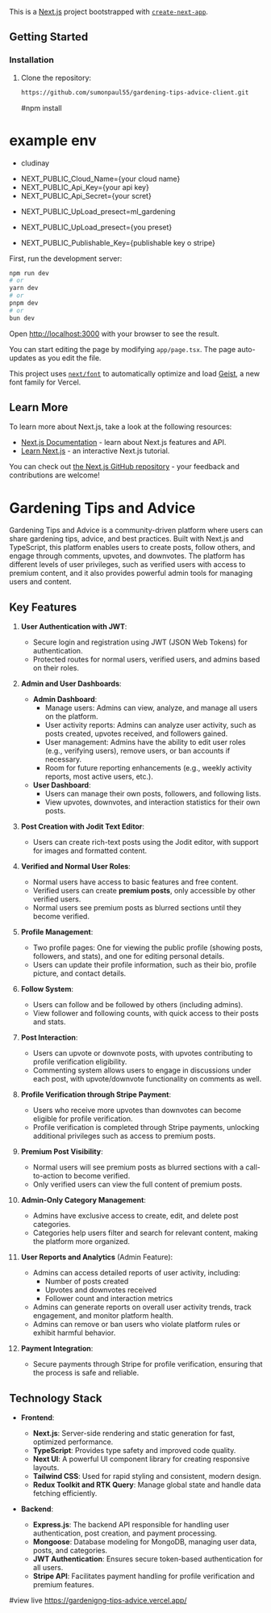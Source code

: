 This is a [Next.js](https://nextjs.org) project bootstrapped with [`create-next-app`](https://nextjs.org/docs/app/api-reference/cli/create-next-app).

## Getting Started

### Installation

1. Clone the repository:

   ```bash
   https://github.com/sumonpaul55/gardening-tips-advice-client.git
   ```

   #npm install

# example env

- cludinay

* NEXT_PUBLIC_Cloud_Name={your cloud name}
* NEXT_PUBLIC_Api_Key={your api key}
* NEXT_PUBLIC_Api_Secret={your scret}

- NEXT_PUBLIC_UpLoad_presect=ml_gardening

* NEXT_PUBLIC_UpLoad_presect={you preset}

* NEXT_PUBLIC_Publishable_Key={publishable key o stripe}

First, run the development server:

```bash
npm run dev
# or
yarn dev
# or
pnpm dev
# or
bun dev
```

Open [http://localhost:3000](http://localhost:3000) with your browser to see the result.

You can start editing the page by modifying `app/page.tsx`. The page auto-updates as you edit the file.

This project uses [`next/font`](https://nextjs.org/docs/app/building-your-application/optimizing/fonts) to automatically optimize and load [Geist](https://vercel.com/font), a new font family for Vercel.

## Learn More

To learn more about Next.js, take a look at the following resources:

- [Next.js Documentation](https://nextjs.org/docs) - learn about Next.js features and API.
- [Learn Next.js](https://nextjs.org/learn) - an interactive Next.js tutorial.

You can check out [the Next.js GitHub repository](https://github.com/vercel/next.js) - your feedback and contributions are welcome!

# Gardening Tips and Advice

Gardening Tips and Advice is a community-driven platform where users can share gardening tips, advice, and best practices. Built with Next.js and TypeScript, this platform enables users to create posts, follow others, and engage through comments, upvotes, and downvotes. The platform has different levels of user privileges, such as verified users with access to premium content, and it also provides powerful admin tools for managing users and content.

## Key Features

1. **User Authentication with JWT**:

   - Secure login and registration using JWT (JSON Web Tokens) for authentication.
   - Protected routes for normal users, verified users, and admins based on their roles.

2. **Admin and User Dashboards**:

   - **Admin Dashboard**:
     - Manage users: Admins can view, analyze, and manage all users on the platform.
     - User activity reports: Admins can analyze user activity, such as posts created, upvotes received, and followers gained.
     - User management: Admins have the ability to edit user roles (e.g., verifying users), remove users, or ban accounts if necessary.
     - Room for future reporting enhancements (e.g., weekly activity reports, most active users, etc.).
   - **User Dashboard**:
     - Users can manage their own posts, followers, and following lists.
     - View upvotes, downvotes, and interaction statistics for their own posts.

3. **Post Creation with Jodit Text Editor**:

   - Users can create rich-text posts using the Jodit editor, with support for images and formatted content.

4. **Verified and Normal User Roles**:

   - Normal users have access to basic features and free content.
   - Verified users can create **premium posts**, only accessible by other verified users.
   - Normal users see premium posts as blurred sections until they become verified.

5. **Profile Management**:

   - Two profile pages: One for viewing the public profile (showing posts, followers, and stats), and one for editing personal details.
   - Users can update their profile information, such as their bio, profile picture, and contact details.

6. **Follow System**:

   - Users can follow and be followed by others (including admins).
   - View follower and following counts, with quick access to their posts and stats.

7. **Post Interaction**:

   - Users can upvote or downvote posts, with upvotes contributing to profile verification eligibility.
   - Commenting system allows users to engage in discussions under each post, with upvote/downvote functionality on comments as well.

8. **Profile Verification through Stripe Payment**:

   - Users who receive more upvotes than downvotes can become eligible for profile verification.
   - Profile verification is completed through Stripe payments, unlocking additional privileges such as access to premium posts.

9. **Premium Post Visibility**:

   - Normal users will see premium posts as blurred sections with a call-to-action to become verified.
   - Only verified users can view the full content of premium posts.

10. **Admin-Only Category Management**:

    - Admins have exclusive access to create, edit, and delete post categories.
    - Categories help users filter and search for relevant content, making the platform more organized.

11. **User Reports and Analytics** (Admin Feature):

    - Admins can access detailed reports of user activity, including:
      - Number of posts created
      - Upvotes and downvotes received
      - Follower count and interaction metrics
    - Admins can generate reports on overall user activity trends, track engagement, and monitor platform health.
    - Admins can remove or ban users who violate platform rules or exhibit harmful behavior.

12. **Payment Integration**:
    - Secure payments through Stripe for profile verification, ensuring that the process is safe and reliable.

## Technology Stack

- **Frontend**:

  - **Next.js**: Server-side rendering and static generation for fast, optimized performance.
  - **TypeScript**: Provides type safety and improved code quality.
  - **Next UI**: A powerful UI component library for creating responsive layouts.
  - **Tailwind CSS**: Used for rapid styling and consistent, modern design.
  - **Redux Toolkit and RTK Query**: Manage global state and handle data fetching efficiently.

- **Backend**:
  - **Express.js**: The backend API responsible for handling user authentication, post creation, and payment processing.
  - **Mongoose**: Database modeling for MongoDB, managing user data, posts, and categories.
  - **JWT Authentication**: Ensures secure token-based authentication for all users.
  - **Stripe API**: Facilitates payment handling for profile verification and premium features.

#view live https://gardenigng-tips-advice.vercel.app/
